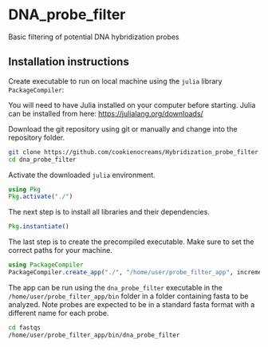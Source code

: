 # DNA_probe_filter
Basic filtering of potential DNA hybridization probes

## Installation instructions

Create executable to run on local machine using the `julia` library `PackageCompiler`:

You will need to have Julia installed on your computer before starting. Julia can be installed from here: https://julialang.org/downloads/

Download the git repository using git or manually and change into the repository folder.
```bash
git clone https://github.com/cookienocreams/Hybridization_probe_filter.git dna_probe_filter
cd dna_probe_filter
```
Activate the downloaded `julia` environment.
```julia
using Pkg
Pkg.activate("./")
```
The next step is to install all libraries and their dependencies.
```julia
Pkg.instantiate()
```

The last step is to create the precompiled executable. Make sure to set the correct paths for your machine.

```julia
using PackageCompiler
PackageCompiler.create_app("./", "/home/user/probe_filter_app", incremental=true, precompile_execution_file="./src/dna_probe_filter.jl", include_lazy_artifacts=true)
```

The app can be run using the `dna_probe_filter` executable in the `/home/user/probe_filter_app/bin` folder in a folder containing fasta to be analyzed. Note probes are expected to be in a standard fasta format with a different name for each probe.

```bash
cd fastqs
/home/user/probe_filter_app/bin/dna_probe_filter
```

